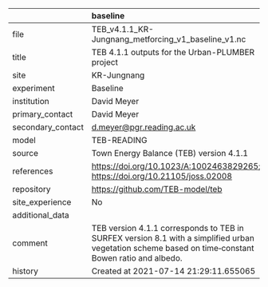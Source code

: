 |                   | baseline                                                                                                                                            |
|:------------------|:----------------------------------------------------------------------------------------------------------------------------------------------------|
| file              | TEB_v4.1.1_KR-Jungnang_metforcing_v1_baseline_v1.nc                                                                                                 |
| title             | TEB 4.1.1 outputs for the Urban-PLUMBER project                                                                                                     |
| site              | KR-Jungnang                                                                                                                                         |
| experiment        | Baseline                                                                                                                                            |
| institution       | David Meyer                                                                                                                                         |
| primary_contact   | David Meyer                                                                                                                                         |
| secondary_contact | d.meyer@pgr.reading.ac.uk                                                                                                                           |
| model             | TEB-READING                                                                                                                                         |
| source            | Town Energy Balance (TEB) version 4.1.1                                                                                                             |
| references        | https://doi.org/10.1023/A:1002463829265; https://doi.org/10.21105/joss.02008                                                                        |
| repository        | https://github.com/TEB-model/teb                                                                                                                    |
| site_experience   | No                                                                                                                                                  |
| additional_data   |                                                                                                                                                     |
| comment           | TEB version 4.1.1 corresponds to TEB in SURFEX version 8.1 with a simplified urban vegetation scheme based on time‐constant Bowen ratio and albedo. |
| history           | Created at 2021-07-14 21:29:11.655065                                                                                                               |
